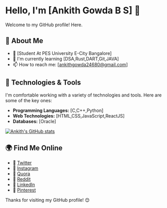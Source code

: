 
# Hello, I'm [Ankith Gowda B S] 👋

Welcome to my GitHub profile! Here.

## 🧐 About Me
- 💼 [Student At PES University E-City Bangalore]
- 🌱 I'm currently learning [DSA,Rust,DART,Git,JAVA]
- 📫 How to reach me: [ankithgowda24680@gmail.com]

## 🔧 Technologies & Tools
I'm comfortable working with a variety of technologies and tools. Here are some of the key ones:
- **Programming Languages:** [C,C++,Python]
- **Web Technologies:** [HTML,CSS,JavaScript,ReactJS]
- **Databases:** [Oracle]


[![Ankith's GitHub stats](https://github-readme-stats.vercel.app/api?username=Prajwal246800&hide=prs,issues&theme=tokyonight&show_icons=true)](https://github.com/anuraghazra/github-readme-stats)

## 🌍 Find Me Online
- 📢 [Twitter](https://twitter.com/prajwalbs24680)
- 📢 [Instagram](https://www.instagram.com/prajwal_246800/)
- 📢 [Quora](https://www.quora.com/profile/Ankith-Gowda-B-S?ch=10&oid=2427933564&share=0f1c9a23&srid=3CSZav&target_type=user)
- 📢 [Reddit](https://www.reddit.com/u/prajwal246800/s/nwUtXHs52Y)
- 📢 [LinkedIn](https://www.linkedin.com/in/prajwal-prajwal-877187285?utm_source=share&utm_campaign=share_via&utm_content=profile&utm_medium=android_app)
- 📢 [Pinterest](https://pin.it/64z5UXy)
 
Thanks for visiting my GitHub profile! 😊
